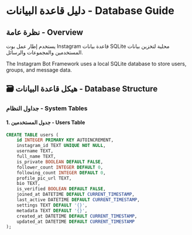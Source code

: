 # دليل قاعدة البيانات - Database Guide

## نظرة عامة - Overview

يستخدم إطار عمل بوت Instagram قاعدة بيانات SQLite محلية لتخزين بيانات المستخدمين والمجموعات والرسائل.

The Instagram Bot Framework uses a local SQLite database to store users, groups, and message data.

## 🗃️ هيكل قاعدة البيانات - Database Structure

### جداول النظام - System Tables

#### 1. جدول المستخدمين - Users Table
```sql
CREATE TABLE users (
    id INTEGER PRIMARY KEY AUTOINCREMENT,
    instagram_id TEXT UNIQUE NOT NULL,
    username TEXT,
    full_name TEXT,
    is_private BOOLEAN DEFAULT FALSE,
    follower_count INTEGER DEFAULT 0,
    following_count INTEGER DEFAULT 0,
    profile_pic_url TEXT,
    bio TEXT,
    is_verified BOOLEAN DEFAULT FALSE,
    joined_at DATETIME DEFAULT CURRENT_TIMESTAMP,
    last_active DATETIME DEFAULT CURRENT_TIMESTAMP,
    settings TEXT DEFAULT '{}',
    metadata TEXT DEFAULT '{}',
    created_at DATETIME DEFAULT CURRENT_TIMESTAMP,
    updated_at DATETIME DEFAULT CURRENT_TIMESTAMP
);
